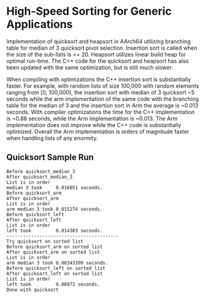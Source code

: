 # High-Speed Sorting for Generic Applications
Implementation of quicksort and heapsort in AArch64 utilizing branching table
for median of 3 quicksort pivot selection. Insertion sort is called when the
size of the sub-lists is <= 20. Heapsort utilizes linear build heap for optimal
run-time. The C++ code for the quicksort and heapsort has also been updated with
the same optimization, but is still much slower.

When compiling with optimizations the C++ insertion sort is substantially faster.
For example, with random lists of size 100,000 with random elements ranging from
[0, 100,000), the insertion sort with median of 3 quicksort ~5 seconds while the
arm implementation of the same code with the branching table for the median of 3
and the insertion sort in Arm the average is ~0.013 seconds. With compiler
optimizations the time for the C++ implementation is ~0.88 seconds, while the
Arm implementation is ~0.013. The Arm implementation does not improve while the
C++ code is substantially optimized. Overall the Arm implementation is orders of
magnitude faster when handling lists of any enormity.

## Quicksort Sample Run
```
Before quicksort_median_3
After quicksort_median_3
List is in order
median 3 took     0.016051 seconds.
Before quicksort_arm
After quicksort_arm
List is in order
arm median 3 took 0.015274 seconds.
Before quicksort_left
After quicksort_left
List is in order
left took         0.014303 seconds.
-----------------------------------------
Try quicksort on sorted list
Before quicksort_arm on sorted list
After quicksort_arm on sorted list
List is in order
arm median 3 took 0.00343399 seconds.
Before quicksort_left on sorted list
After quicksort_left on sorted list
List is in order
left took         9.08972 seconds.
Done with quicksort
```
